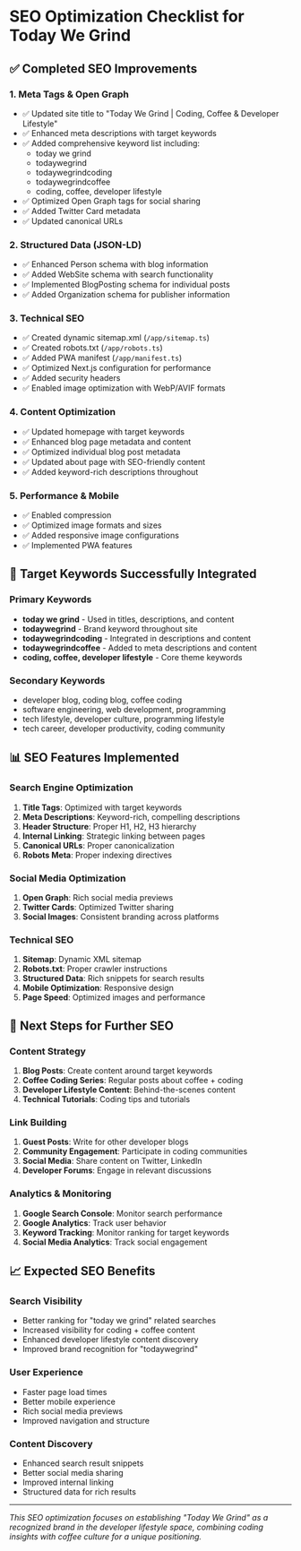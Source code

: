 # SEO Optimization Checklist for Today We Grind

## ✅ Completed SEO Improvements

### 1. Meta Tags & Open Graph
- ✅ Updated site title to "Today We Grind | Coding, Coffee & Developer Lifestyle"
- ✅ Enhanced meta descriptions with target keywords
- ✅ Added comprehensive keyword list including:
  - today we grind
  - todaywegrind
  - todaywegrindcoding
  - todaywegrindcoffee
  - coding, coffee, developer lifestyle
- ✅ Optimized Open Graph tags for social sharing
- ✅ Added Twitter Card metadata
- ✅ Updated canonical URLs

### 2. Structured Data (JSON-LD)
- ✅ Enhanced Person schema with blog information
- ✅ Added WebSite schema with search functionality
- ✅ Implemented BlogPosting schema for individual posts
- ✅ Added Organization schema for publisher information

### 3. Technical SEO
- ✅ Created dynamic sitemap.xml (`/app/sitemap.ts`)
- ✅ Created robots.txt (`/app/robots.ts`)
- ✅ Added PWA manifest (`/app/manifest.ts`)
- ✅ Optimized Next.js configuration for performance
- ✅ Added security headers
- ✅ Enabled image optimization with WebP/AVIF formats

### 4. Content Optimization
- ✅ Updated homepage with target keywords
- ✅ Enhanced blog page metadata and content
- ✅ Optimized individual blog post metadata
- ✅ Updated about page with SEO-friendly content
- ✅ Added keyword-rich descriptions throughout

### 5. Performance & Mobile
- ✅ Enabled compression
- ✅ Optimized image formats and sizes
- ✅ Added responsive image configurations
- ✅ Implemented PWA features

## 🎯 Target Keywords Successfully Integrated

### Primary Keywords
- **today we grind** - Used in titles, descriptions, and content
- **todaywegrind** - Brand keyword throughout site
- **todaywegrindcoding** - Integrated in descriptions and content
- **todaywegrindcoffee** - Added to meta descriptions and content
- **coding, coffee, developer lifestyle** - Core theme keywords

### Secondary Keywords
- developer blog, coding blog, coffee coding
- software engineering, web development, programming
- tech lifestyle, developer culture, programming lifestyle
- tech career, developer productivity, coding community

## 📊 SEO Features Implemented

### Search Engine Optimization
1. **Title Tags**: Optimized with target keywords
2. **Meta Descriptions**: Keyword-rich, compelling descriptions
3. **Header Structure**: Proper H1, H2, H3 hierarchy
4. **Internal Linking**: Strategic linking between pages
5. **Canonical URLs**: Proper canonicalization
6. **Robots Meta**: Proper indexing directives

### Social Media Optimization
1. **Open Graph**: Rich social media previews
2. **Twitter Cards**: Optimized Twitter sharing
3. **Social Images**: Consistent branding across platforms

### Technical SEO
1. **Sitemap**: Dynamic XML sitemap
2. **Robots.txt**: Proper crawler instructions
3. **Structured Data**: Rich snippets for search results
4. **Mobile Optimization**: Responsive design
5. **Page Speed**: Optimized images and performance

## 🚀 Next Steps for Further SEO

### Content Strategy
1. **Blog Posts**: Create content around target keywords
2. **Coffee Coding Series**: Regular posts about coffee + coding
3. **Developer Lifestyle Content**: Behind-the-scenes content
4. **Technical Tutorials**: Coding tips and tutorials

### Link Building
1. **Guest Posts**: Write for other developer blogs
2. **Community Engagement**: Participate in coding communities
3. **Social Media**: Share content on Twitter, LinkedIn
4. **Developer Forums**: Engage in relevant discussions

### Analytics & Monitoring
1. **Google Search Console**: Monitor search performance
2. **Google Analytics**: Track user behavior
3. **Keyword Tracking**: Monitor ranking for target keywords
4. **Social Media Analytics**: Track social engagement

## 📈 Expected SEO Benefits

### Search Visibility
- Better ranking for "today we grind" related searches
- Increased visibility for coding + coffee content
- Enhanced developer lifestyle content discovery
- Improved brand recognition for "todaywegrind"

### User Experience
- Faster page load times
- Better mobile experience
- Rich social media previews
- Improved navigation and structure

### Content Discovery
- Enhanced search result snippets
- Better social media sharing
- Improved internal linking
- Structured data for rich results

---

*This SEO optimization focuses on establishing "Today We Grind" as a recognized brand in the developer lifestyle space, combining coding insights with coffee culture for a unique positioning.*
